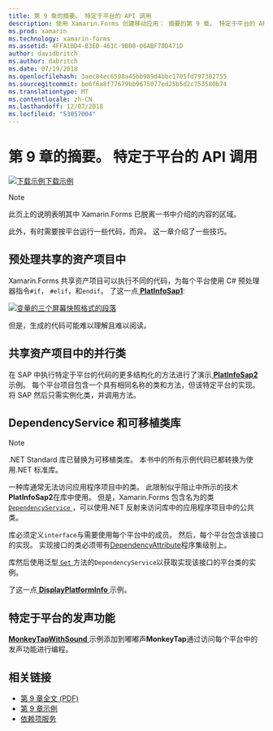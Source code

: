 ```yaml
---
title: 第 9 章的摘要。 特定于平台的 API 调用
description: 使用 Xamarin.Forms 创建移动应用： 摘要的第 9 章。 特定于平台的 API 调用
ms.prod: xamarin
ms.technology: xamarin-forms
ms.assetid: 4FFA1BD4-B3ED-461C-9B00-06ABF70D471D
author: davidbritch
ms.author: dabritch
ms.date: 07/19/2018
ms.openlocfilehash: 3aec84ec6598a45bb989d4bbc1705fd797382755
ms.sourcegitcommit: be6f6a8f77679bb9675077ed25b5d2c753580b74
ms.translationtype: MT
ms.contentlocale: zh-CN
ms.lasthandoff: 12/07/2018
ms.locfileid: "53057004"
---
```

# <a name="summary-of-chapter-9-platform-specific-api-calls"></a>第 9 章的摘要。 特定于平台的 API 调用

[![下载示例](~/media/shared/download.png)下载示例](https://github.com/xamarin/xamarin-forms-book-samples/tree/master/Chapter09)

> [!NOTE] 
> 此页上的说明表明其中 Xamarin.Forms 已脱离一书中介绍的内容的区域。

此外，有时需要按平台运行一些代码，而异。 这一章介绍了一些技巧。

## <a name="preprocessing-in-the-shared-asset-project"></a>预处理共享的资产项目中

Xamarin.Forms 共享资产项目可以执行不同的代码，为每个平台使用 C# 预处理器指令`#if`， `#elif`，和`endif`。 了这一点[ **PlatInfoSap1**](https://github.com/xamarin/xamarin-forms-book-samples/tree/master/Chapter09/PlatInfoSap1):

[![变量的三个屏幕快照格式的段落](images/ch09fg01-small.png "设备型号和操作系统")](images/ch09fg01-large.png#lightbox "设备型号和操作系统")

但是，生成的代码可能难以理解且难以阅读。

## <a name="parallel-classes-in-the-shared-asset-project"></a>共享资产项目中的并行类

在 SAP 中执行特定于平台的代码的更多结构化的方法进行了演示[ **PlatInfoSap2** ](https://github.com/xamarin/xamarin-forms-book-samples/tree/master/Chapter09/PlatInfoSap2)示例。 每个平台项目包含一个具有相同名称的类和方法，但该特定平台的实现。 将 SAP 然后只需实例化类，并调用方法。

## <a name="dependencyservice-and-the-portable-class-library"></a>DependencyService 和可移植类库

> [!NOTE] 
> .NET Standard 库已替换为可移植类库。 本书中的所有示例代码已都转换为使用.NET 标准库。

一种库通常无法访问应用程序项目中的类。 此限制似乎阻止中所示的技术**PlatInfoSap2**在库中使用。 但是，Xamarin.Forms 包含名为的类[ `DependencyService` ](xref:Xamarin.Forms.DependencyService) ，可以使用.NET 反射来访问库中的应用程序项目中的公共类。

库必须定义`interface`与需要使用每个平台中的成员。 然后，每个平台包含该接口的实现。 实现接口的类必须带有[DependencyAttribute](xref:Xamarin.Forms.DependencyAttribute)程序集级别上。

库然后使用泛型[ `Get` ](xref:Xamarin.Forms.DependencyService.Get*)方法的`DependencyService`以获取实现该接口的平台类的实例。

了这一点[ **DisplayPlatformInfo** ](https://github.com/xamarin/xamarin-forms-book-samples/tree/master/Chapter09/DisplayPlatformInfo)示例。

## <a name="platform-specific-sound-generation"></a>特定于平台的发声功能

[ **MonkeyTapWithSound** ](https://github.com/xamarin/xamarin-forms-book-samples/tree/master/Chapter09/MonkeyTapWithSound)示例添加到嘟嘟声**MonkeyTap**通过访问每个平台中的发声功能进行编程。

## <a name="related-links"></a>相关链接

- [第 9 章全文 (PDF)](https://download.xamarin.com/developer/xamarin-forms-book/XamarinFormsBook-Ch09-Apr2016.pdf)
- [第 9 章示例](https://github.com/xamarin/xamarin-forms-book-samples/tree/master/Chapter09)
- [依赖项服务](~/xamarin-forms/app-fundamentals/dependency-service/index.md)
